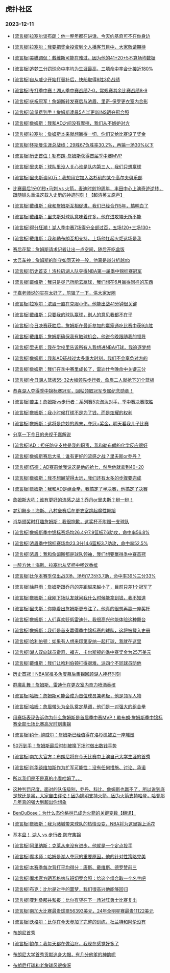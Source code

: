## 虎扑社区 
### 2023-12-11

+ [[流言板]拉塞尔谈布朗：他一整年都在讲话，今天约基奇可不在你身边](https://bbs.hupu.com/623582605.html)

+ [[流言板]拉塞尔：我要把奖金投资到个人播客节目中，大家敬请期待](https://bbs.hupu.com/623581712.html)

+ [[流言板]美媒调侃：戴维斯可能在难过，因为他的41+20+5不算场均数据](https://bbs.hupu.com/623581434.html)

+ [[流言板]追梦三分罚球命中率均为生涯最高，三项命中率合计接近180%](https://bbs.hupu.com/623582023.html)

+ [[流言板]自从威少开始打替补后，快船取得8胜3负战绩](https://bbs.hupu.com/623581610.html)

+ [[流言板]专打季中赛！湖人季中赛战绩7-0，常规赛其余比赛战绩8-9](https://bbs.hupu.com/623580580.html)

+ [[流言板]庆祝冠军！詹姆斯转发赛后与浓眉、里奇-保罗更衣室内合影](https://bbs.hupu.com/623581902.html)

+ [[流言板]流量费到手！詹姆斯凌晨5点半更新INS晒夺冠合照](https://bbs.hupu.com/623582408.html)

+ [[流言板]詹姆斯：我和AD之间没有摩擦，我们从不嫉妒对方](https://bbs.hupu.com/623579249.html)

+ [[流言板]拉塞尔：詹姆斯本来就想赢得一切，你们又给比赛设了奖金](https://bbs.hupu.com/623582134.html)

+ [[流言板]怀斯曼生涯总战绩：29胜67负胜率30.2%，再输一场30%以下](https://bbs.hupu.com/623582121.html)

+ [[流言板]历史首位！勒布朗-詹姆斯获得首届季中赛MVP](https://bbs.hupu.com/623571328.html)

+ [[流言板]里夫斯：球队里没人关心谁是队内第三人，我们只想赢球](https://bbs.hupu.com/623583165.html)

+ [[流言板]里夫斯谈50万：我想用它加入洛杉矶的某个高尔夫俱乐部](https://bbs.hupu.com/623583229.html)

+ [比赛最后1分01秒•马刺 vs 火箭，麦迪时刻19周年，丰田中心上演奇迹逆转，跟随镜头重温这载入史册的神迹时刻！【超清英文原声】](https://bbs.hupu.com/623569899.html)

+ [[流言板]戴维斯：我和詹姆斯互相促进，我们已经合作5年，搞明白了](https://bbs.hupu.com/623581198.html)

+ [[流言板]戴维斯：里夫斯对球队意味着许多，他在进攻端无所不能](https://bbs.hupu.com/623581425.html)

+ [[流言板]得分狂潮！湖人季中赛7场得分全部过百，五场120+三场130+](https://bbs.hupu.com/623581491.html)

+ [[流言板]戴维斯：我和勒布朗互相支持，上场他扛起火炬这场是我](https://bbs.hupu.com/623582849.html)

+ [赛后花絮：詹姆斯请求记者让出一点空间，随后开吃盒饭](https://bbs.hupu.com/623578500.html)

+ [太吾车神：詹姆斯的防守如同天神一般，他真是越分析越nb](https://bbs.hupu.com/623579762.html)

+ [[流言板]历史首支！洛杉矶湖人队夺得NBA第一届季中锦标赛冠军](https://bbs.hupu.com/623570685.html)

+ [[流言板]戴维斯：我只是尽己所能去赢球，我们想在6月赢得同样的东西](https://bbs.hupu.com/623581061.html)

+ [于嘉老师说的实在太好了，剪辑了一下，供大家发圈](https://bbs.hupu.com/623578410.html)

+ [[流言板]拉塞尔：浓眉一直在克服小伤，他能出战41分钟很关键](https://bbs.hupu.com/623582489.html)

+ [[流言板]戴维斯：只要我的球队赢球，别人的意见我都不在乎](https://bbs.hupu.com/623580062.html)

+ [[流言板]今日决赛获胜后，詹姆斯在最近参加的赢家通吃比赛中获9连胜](https://bbs.hupu.com/623580463.html)

+ [[流言板]戴维斯：詹姆斯确保我有触球机会，他说今晚跟随我的领导](https://bbs.hupu.com/623579883.html)

+ [[流言板]里夫斯：我在学校里告诉所有人我想进NBA打球，我追逐梦想](https://bbs.hupu.com/623583461.html)

+ [[流言板]詹姆斯：我和AD征战过太多重大时刻，我们不会辜负对方的](https://bbs.hupu.com/623580303.html)

+ [[流言板]詹姆斯：我们在季中赛里成长了，雷迪什今晚命中关键三分](https://bbs.hupu.com/623580983.html)

+ [[流言板]今日湖人篮板55-32大幅领先步行者，詹眉二人就抢下31个篮板](https://bbs.hupu.com/623581015.html)

+ [恭喜湖人夺得季中锦标赛冠军，回帖领取冠军专属纪念勋章！](https://bbs.hupu.com/623574613.html)

+ [[流言板]苦主！詹姆斯vs步行者：系列赛5次淘汰对手，季中赛决赛取胜](https://bbs.hupu.com/623580501.html)

+ [[流言板]詹姆斯：我小时候打球不是为了钱，而是炫耀的权利](https://bbs.hupu.com/623580009.html)

+ [[流言板]詹姆斯：这将是绝妙的周末，夺冠+奖金，明天看我儿子比赛](https://bbs.hupu.com/623578219.html)

+ [分享一下今日的央视于嘉解说](https://bbs.hupu.com/623577782.html)

+ [[流言板]AD：担任防守支柱是我的职责，我和勒布朗的化学反应很好](https://bbs.hupu.com/623581344.html)

+ [[流言板]詹姆斯赛后大吼：谁有更好的流感之战？里夫斯or乔丹？](https://bbs.hupu.com/623576491.html)

+ [[流言板]伍德：AD赛前给我说这是他的抢七，然后他就拿到40+20](https://bbs.hupu.com/623580108.html)

+ [[流言板]詹姆斯：我不想展望得太远，我们还有太多的步骤要完成](https://bbs.hupu.com/623580744.html)

+ [[流言板]詹姆斯：我和AD是组合拳，我搞定了半决赛，他搞定了决赛](https://bbs.hupu.com/623577741.html)

+ [詹姆斯大吼：谁有更好的流感之战？乔丹or里夫斯？辩一辩！](https://bbs.hupu.com/623576185.html)

+ [梦幻舞步！海斯、八村垒赛后在更衣室跳起魔性舞蹈](https://bbs.hupu.com/623576138.html)

+ [肖华颁奖时打趣詹姆斯：我很抱歉，这奖杯不附赠一支球队](https://bbs.hupu.com/623575833.html)

+ [[流言板]詹姆斯季中锦标赛场均26.4分7.9篮板7.6助攻，命中率56.8%](https://bbs.hupu.com/623575530.html)

+ [[流言板]浓眉季中锦标赛场均23.3分14.6篮板3.7助攻，命中率52.5%](https://bbs.hupu.com/623575569.html)

+ [[流言板]浓眉：我和詹姆斯都是球队领袖，我们想要赢得季中赛首冠](https://bbs.hupu.com/623578977.html)

+ [一醉方休！海斯、拉塞尔从奖杯中畅饮香槟](https://bbs.hupu.com/623575517.html)

+ [[流言板]比尔本赛季仅出战3场，场均17.3分3.7助，命中率39%三分33%](https://bbs.hupu.com/623581823.html)

+ [[流言板]徐静雨：詹姆斯跟乔丹的差距越来越小了，目前只差1个冠军了](https://bbs.hupu.com/623574509.html)

+ [[流言板]詹姆斯：我刚下场队友就问我什么时候能拿到钱，我不知道](https://bbs.hupu.com/623571881.html)

+ [[流言板]里夫斯：你能看出詹姆斯更专注了，他真的很想再赢一座奖杯](https://bbs.hupu.com/623583868.html)

+ [[流言板]詹姆斯：人们喜欢贬低雷迪什，我很高兴他能体验这种舞台](https://bbs.hupu.com/623573967.html)

+ [[流言板]詹姆斯：我们是首支赢得季中锦标赛的球队，这将被载入史册](https://bbs.hupu.com/623578375.html)

+ [[流言板]哈利伯顿：如果有人想来印第安纳一起打球，我就在这里](https://bbs.hupu.com/623574229.html)

+ [[流言板]湖人双向球员霍奇、福吉、卡尔斯顿的季中赛奖金为25万美元](https://bbs.hupu.com/623574137.html)

+ [[流言板]戴维斯：我们让哈利伯顿打得艰难，派四个不同球员防他](https://bbs.hupu.com/623578765.html)

+ [历史首冠！NBA官推多角度幕后集锦回顾湖人捧杯时刻](https://bbs.hupu.com/623578077.html)

+ [群魔乱舞！詹姆斯、雷迪什在更衣室内奋力喷洒香槟](https://bbs.hupu.com/623575109.html)

+ [[流言板]哈姆：詹姆斯可能会成为首位球员兼老板，他是领军人物](https://bbs.hupu.com/623584184.html)

+ [[流言板]哈姆：詹眉带头为全队奠定基调，他们是一对强大的组合拳](https://bbs.hupu.com/623584343.html)

+ [用赛场表现告诉你为什么詹姆斯是首届季中赛MVP！勒布朗·詹姆斯季中锦标赛全部七场比赛高光时刻集锦](https://bbs.hupu.com/623579474.html)

+ [[流言板]约什-鲍威尔：詹姆斯已经值得在洛杉矶被立一座雕塑](https://bbs.hupu.com/623580965.html)

+ [50万到手！詹姆斯最后时刻被换下场时做出数钱手势](https://bbs.hupu.com/623585053.html)

+ [[流言板]南加大官方：布朗尼将在今天比赛中上演自己大学生涯的首秀](https://bbs.hupu.com/623585396.html)

+ [[流言板]肖华谈维加斯作为扩军可能性：没有任何措施、讨论、承诺](https://bbs.hupu.com/623585334.html)

+ [所以我们是不是真的小看哈姆了。。](https://bbs.hupu.com/623583892.html)

+ [这种判罚尺度，面对的队伍级别，乔丹、科比、詹姆斯也赢不了，所以说到底是软还是黑，大家自由评论！因为姚明支持火箭，因为火箭支持哈登，哈登那几年真的强大到超出你想象](https://bbs.hupu.com/623584005.html)

+ [BenDuBose：为什么杰伦格林已成为火箭的关键变数【翻译】](https://bbs.hupu.com/623581256.html)

+ [[流言板]詹姆斯：我为赌城带来球队的热情没变，NBA将为这里锦上添花](https://bbs.hupu.com/623580511.html)

+ [基本盘！ 湖人 vs  步行者  防守集锦](https://bbs.hupu.com/623579896.html)

+ [[流言板]阿里纳斯：克莱从来没有进步，他就是一个定点投手](https://bbs.hupu.com/623585697.html)

+ [[流言板]魔术师：哈姆是湖人夺冠的重要原因，他的针对性策略完美](https://bbs.hupu.com/623586011.html)

+ [[流言板]本赛季每次背打平均得分：唐斯、戴维斯、德罗赞前三](https://bbs.hupu.com/623586040.html)

+ [[流言板]魔术官方晒瓦格纳与班切罗合照：给这个组合取一个名字吧](https://bbs.hupu.com/623585994.html)

+ [[流言板]布克：比尔是对手的噩梦，我们很高兴他能够回归](https://bbs.hupu.com/623586122.html)

+ [[流言板]亚利桑那共和报：比尔有望在下一场对阵勇士比赛复出](https://bbs.hupu.com/623586268.html)

+ [[流言板]南加大比赛最贵球票56393美元，24年全明星赛最贵11122美元](https://bbs.hupu.com/623586304.html)

+ [[流言板]沃格尔：比尔在今天参加了完整的训练，杜兰特和阿伦没有](https://bbs.hupu.com/623586255.html)

+ [布朗尼首秀](https://bbs.hupu.com/623586063.html)

+ [[流言板]鲍尔：我每天都在做治疗，我现在感觉好多了](https://bbs.hupu.com/623586334.html)

+ [布朗尼大学首秀贡献追身大帽，有几分他爹的神韵呢](https://bbs.hupu.com/623586219.html)

+ [布朗尼打球和老詹球风很像呀](https://bbs.hupu.com/623586183.html)

